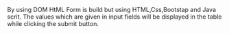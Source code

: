 By using DOM HtML Form is build but using HTML,Css,Bootstap and Java scrit.
The values which are given in input fields will be displayed in the table while clicking the submit button.
